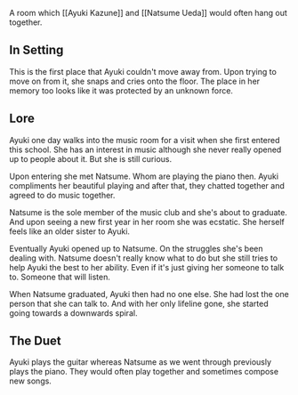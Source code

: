 A room which [[Ayuki Kazune]] and [[Natsume Ueda]] would often hang out together.

## In Setting
This is the first place that Ayuki couldn't move away from. Upon trying to move on from it, she snaps and cries onto the floor. The place in her memory too looks like it was protected by an unknown force.

## Lore
Ayuki one day walks into the music room for a visit when she first entered this school. She has an interest in music although she never really opened up to people about it. But she is still curious.

Upon entering she met Natsume. Whom are playing the piano then. Ayuki compliments her beautiful playing and after that, they chatted together and agreed to do music together.

Natsume is the sole member of the music club and she's about to graduate. And upon seeing a new first year in her room she was ecstatic. She herself feels like an older sister to Ayuki.

Eventually Ayuki opened up to Natsume. On the struggles she's been dealing with. Natsume doesn't really know what to do but she still tries to help Ayuki the best to her ability. Even if it's just giving her someone to talk to. Someone that will listen.

When Natsume graduated, Ayuki then had no one else. She had lost the one person that she can talk to. And with her only lifeline gone, she started going towards a downwards spiral.

## The Duet
Ayuki plays the guitar whereas Natsume as we went through previously plays the piano. They would often play together and sometimes compose new songs.